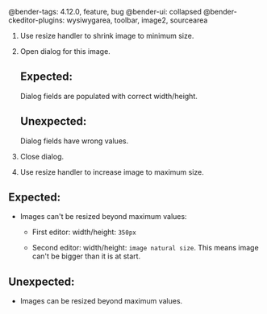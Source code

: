 @bender-tags: 4.12.0, feature, bug
@bender-ui: collapsed
@bender-ckeditor-plugins: wysiwygarea, toolbar, image2, sourcearea

1. Use resize handler to shrink image to minimum size.

1. Open dialog for this image.

	## Expected:

	Dialog fields are populated with correct width/height.

	## Unexpected:

	Dialog fields have wrong values.

1. Close dialog.

1. Use resize handler to increase image to maximum size.

## Expected:

- Images can't be resized beyond maximum values:

	- First editor: width/height: `350px`

	- Second editor: width/height: `image natural size`. This means image can't be bigger than it is at start.

## Unexpected:

- Images can be resized beyond maximum values.

